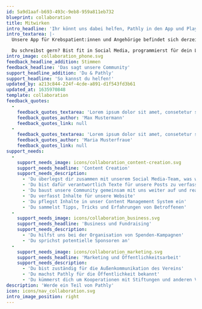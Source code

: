 ```yaml
---
id: 5a9d1aaf-b693-493c-9eb8-959a811eb732
blueprint: collaboration
title: Mitwirken
intro_headline: 'Ihr könnt uns dabei helfen, Pathly in den App und Play Store zu bringen!'
intro_textarea: |-
  Unsere App für Krebspatient:innen und Angehörige befindet sich derzeit noch in der Entstehungsphase, weshalb wir stets auf der Suche nach Unterstützer:innen und neuen Impressionen sind.

  Du schreibst gern? Bist fit in Social Media, programmierst für dein Leben gerne, kennst dich mit Finanzierungs-Modellen für gemeinnützige Organisationen aus oder hast Bock uns zu sponsern?  Wir freuen uns über jede Art der Unterstützung.
intro_image: collaboration_phone.svg
feedback_headline_addition: Stimmen
feedback_headline: 'Das sagt unsere Community'
support_headline_addition: 'Du & Pathly'
support_headline: 'So kannst du helfen!'
updated_by: a213c844-224f-4cde-a891-d1f543fd3b61
updated_at: 1635970848
template: collaboration
feedback_quotes:
  -
    feedback_quotes_textarea: 'Lorem ipsum dolor sit amet, consetetur sadi elitr, sed diam nonumy eirmod tempor invidunt ut labore et do magna aliquyam erat, sed diam voluptua. At vero eos et accusam et justo duo dolores et ea rebum.'
    feedback_quotes_author: 'Max Mustermann'
    feedback_quotes_link: null
  -
    feedback_quotes_textarea: 'Lorem ipsum dolor sit amet, consetetur sadi elitr, sed diam nonumy eirmod tempor invidunt ut labore et do magna aliquyam erat, sed diam voluptua. At vero eos et accusam et justo duo dolores et ea rebum.'
    feedback_quotes_author: 'Maria Musterfraue'
    feedback_quotes_link: null
support_needs:
  -
    support_needs_image: icons/collaboration_content-creation.svg
    support_needs_headline: 'Content Creation'
    support_needs_description:
      - 'Du überlegst dir zusammen mit unserem Social Media-Team, was wir als nächstes posten wollen'
      - 'Du bist dafür verantwortlich Texte für unsere Posts zu verfassen'
      - 'Du baust unsere Community gemeinsam mit uns weiter auf und reagierst auf DMs und Kommentare'
      - 'Du verfasst Inhalte für unsere Website'
      - 'Du pflegst Inhalte in unser Content Management System ein'
      - 'Du sammelst Tipps, Tricks und Erfahrungen von Betroffenen'
  -
    support_needs_image: icons/collaboration_business.svg
    support_needs_headline: 'Business und Fundraising'
    support_needs_description:
      - 'Du hilfst uns bei der Organisation von Spenden-Kampagnen'
      - 'Du sprichst potentielle Sponsoren an'
  -
    support_needs_image: icons/collaboration_marketing.svg
    support_needs_headline: 'Marketing und Öffentlichkeitsarbeit'
    support_needs_description:
      - 'Du bist zuständig für die Außenkommunikation des Vereins'
      - 'Du machst Pathly für die Öffentlichkeit bekannt'
      - 'Du kümmerst dich um Kooperationen mit Stiftungen und anderen Vereinen'
description: 'Werde ein Teil von Pathly'
icon: icons/nav_collaboration.svg
intro_image_position: right
---
```

